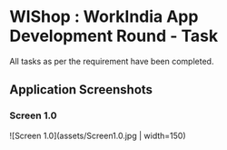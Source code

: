 # WIShop : WorkIndia App Development Round - Task

All tasks as per the requirement have been completed.

## Application Screenshots

### Screen 1.0
![Screen 1.0](assets/Screen1.0.jpg | width=150)
